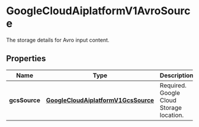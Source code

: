 

# GoogleCloudAiplatformV1AvroSource

The storage details for Avro input content.

## Properties

| Name | Type | Description | Notes |
|------------ | ------------- | ------------- | -------------|
|**gcsSource** | [**GoogleCloudAiplatformV1GcsSource**](GoogleCloudAiplatformV1GcsSource.md) | Required. Google Cloud Storage location. |  [optional] |



